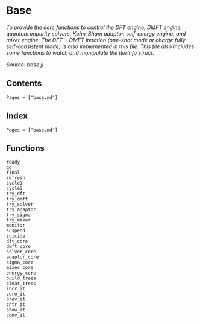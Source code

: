 # Base

*To provide the core functions to control the DFT engine, DMFT engine, quantum impurity solvers, Kohn-Sham adaptor, self-energy engine, and mixer engine. The DFT + DMFT iteration (one-shot mode or charge fully self-consistent mode) is also implemented in this file. This file also includes some functions to watch and manipulate the IterInfo struct.*

*Source: base.jl*

## Contents

```@contents
Pages = ["base.md"]
```

## Index

```@index
Pages = ["base.md"]
```

## Functions

```@docs
ready
go
final
refresh
cycle1
cycle2
try_dft
try_dmft
try_solver
try_adaptor
try_sigma
try_mixer
monitor
suspend
suicide
dft_core
dmft_core
solver_core
adaptor_core
sigma_core
mixer_core
energy_core
build_trees
clear_trees
incr_it
zero_it
prev_it
cntr_it
show_it
conv_it
```
